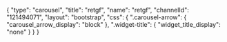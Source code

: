{
    "type": "carousel",
    "title": "retgf",
    "name": "retgf",
    "channelId": "121494071",
    "layout": "bootstrap",
    "css": {
        ".carousel-arrow": {
            "carousel_arrow_display": "block"
        },
        ".widget-title": {
            "widget_title_display": "none"
        }
    }
}